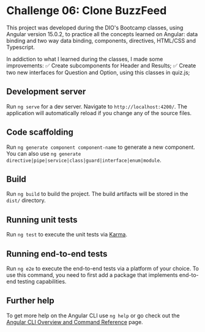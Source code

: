 # Challenge 06: Clone BuzzFeed

This project was developed during the DIO's Bootcamp classes, using Angular version 15.0.2, to practice all the concepts learned on Angular: data binding and two way data binding, components, directives, HTML/CSS and Typescript.

In addiction to what I learned during the classes, I made some improvements:
✅ Create subcomponents for Header and Results;
✅ Create two new interfaces for Question and Option, using this classes in quiz.js;

## Development server

Run `ng serve` for a dev server. Navigate to `http://localhost:4200/`. The application will automatically reload if you change any of the source files.

## Code scaffolding

Run `ng generate component component-name` to generate a new component. You can also use `ng generate directive|pipe|service|class|guard|interface|enum|module`.

## Build

Run `ng build` to build the project. The build artifacts will be stored in the `dist/` directory.

## Running unit tests

Run `ng test` to execute the unit tests via [Karma](https://karma-runner.github.io).

## Running end-to-end tests

Run `ng e2e` to execute the end-to-end tests via a platform of your choice. To use this command, you need to first add a package that implements end-to-end testing capabilities.

## Further help

To get more help on the Angular CLI use `ng help` or go check out the [Angular CLI Overview and Command Reference](https://angular.io/cli) page.
